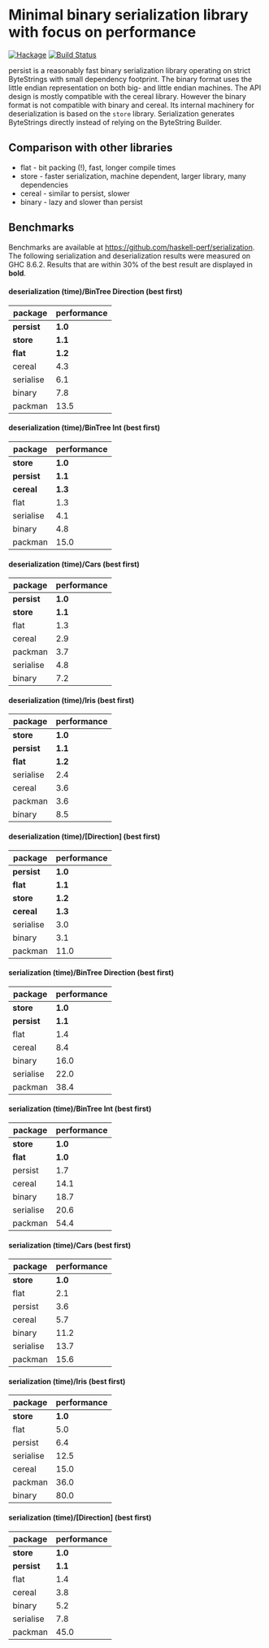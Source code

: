 # Minimal binary serialization library with focus on performance

[![Hackage](https://img.shields.io/hackage/v/persist.svg)](https://hackage.haskell.org/package/persist)
[![Build Status](https://secure.travis-ci.org/minad/persist.png?branch=master)](http://travis-ci.org/minad/persist)

persist is a reasonably fast binary serialization library operating on strict ByteStrings with small dependency footprint.
The binary format uses the little endian representation on both big- and little endian machines.
The API design is mostly compatible with the cereal library. However the binary format
is not compatible with binary and cereal. Its internal machinery for deserialization is based on the `store` library.
Serialization generates ByteStrings directly instead of relying on the ByteString Builder.

## Comparison with other libraries

* flat - bit packing (!), fast, longer compile times
* store - faster serialization, machine dependent, larger library, many dependencies
* cereal - similar to persist, slower
* binary - lazy and slower than persist

## Benchmarks

Benchmarks are available at https://github.com/haskell-perf/serialization.
The following serialization and deserialization results were measured on GHC 8.6.2.
Results that are within 30% of the best result are displayed in **bold**.

#### deserialization (time)/BinTree Direction (best first)

| package | performance |
| ---| ---|
| **persist**   |     **1.0** |
| **store**     |     **1.1** |
| **flat**      |     **1.2** |
| cereal    |     4.3 |
| serialise |     6.1 |
| binary    |     7.8 |
| packman   |    13.5 |

#### deserialization (time)/BinTree Int (best first)

| package | performance |
| ---| ---|
| **store**     |     **1.0** |
| **persist**   |     **1.1** |
| **cereal**    |     **1.3** |
| flat      |     1.3 |
| serialise |     4.1 |
| binary    |     4.8 |
| packman   |    15.0 |

#### deserialization (time)/Cars (best first)

| package | performance |
| ---| ---|
| **persist**   |     **1.0** |
| **store**     |     **1.1** |
| flat      |     1.3 |
| cereal    |     2.9 |
| packman   |     3.7 |
| serialise |     4.8 |
| binary    |     7.2 |

#### deserialization (time)/Iris (best first)

| package | performance |
| ---| ---|
| **store**     |     **1.0** |
| **persist**   |     **1.1** |
| **flat**      |     **1.2** |
| serialise |     2.4 |
| cereal    |     3.6 |
| packman   |     3.6 |
| binary    |     8.5 |

#### deserialization (time)/[Direction] (best first)

| package | performance |
| ---| ---|
| **persist**   |     **1.0** |
| **flat**      |     **1.1** |
| **store**     |     **1.2** |
| **cereal**    |     **1.3** |
| serialise |     3.0 |
| binary    |     3.1 |
| packman   |    11.0 |

#### serialization (time)/BinTree Direction (best first)

| package | performance |
| ---| ---|
| **store**     |     **1.0** |
| **persist**   |     **1.1** |
| flat      |     1.4 |
| cereal    |     8.4 |
| binary    |    16.0 |
| serialise |    22.0 |
| packman   |    38.4 |

#### serialization (time)/BinTree Int (best first)

| package | performance |
| ---| ---|
| **store**     |     **1.0** |
| **flat**      |     **1.0** |
| persist   |     1.7 |
| cereal    |    14.1 |
| binary    |    18.7 |
| serialise |    20.6 |
| packman   |    54.4 |

#### serialization (time)/Cars (best first)

| package | performance |
| ---| ---|
| **store**     |     **1.0** |
| flat      |     2.1 |
| persist   |     3.6 |
| cereal    |     5.7 |
| binary    |    11.2 |
| serialise |    13.7 |
| packman   |    15.6 |

#### serialization (time)/Iris (best first)

| package | performance |
| ---| ---|
| **store**     |     **1.0** |
| flat      |     5.0 |
| persist   |     6.4 |
| serialise |    12.5 |
| cereal    |    15.0 |
| packman   |    36.0 |
| binary    |    80.0 |

#### serialization (time)/[Direction] (best first)

| package | performance |
| ---| ---|
| **store**     |     **1.0** |
| **persist**   |     **1.1** |
| flat      |     1.4 |
| cereal    |     3.8 |
| binary    |     5.2 |
| serialise |     7.8 |
| packman   |    45.0 |
